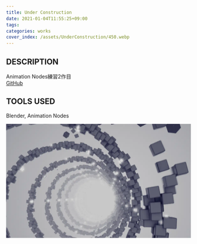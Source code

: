 ```yaml
---
title: Under Construction
date: 2021-01-04T11:55:25+09:00
tags:
categories: works
cover_index: /assets/UnderConstruction/450.webp
---
```


## DESCRIPTION
Animation Nodes練習2作目  
[GitHub](https://github.com/Magryllia/UnderConstruction)

## TOOLS USED
Blender, Animation Nodes

![hoge](/assets/UnderConstruction/02.webp)
